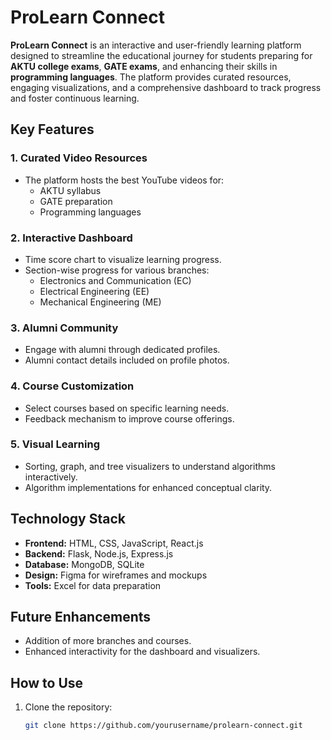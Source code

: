 # ProLearn Connect

**ProLearn Connect** is an interactive and user-friendly learning platform designed to streamline the educational journey for students preparing for **AKTU college exams**, **GATE exams**, and enhancing their skills in **programming languages**. The platform provides curated resources, engaging visualizations, and a comprehensive dashboard to track progress and foster continuous learning.

## Key Features

### 1. Curated Video Resources
- The platform hosts the best YouTube videos for:
  - AKTU syllabus
  - GATE preparation
  - Programming languages

### 2. Interactive Dashboard
- Time score chart to visualize learning progress.
- Section-wise progress for various branches:
  - Electronics and Communication (EC)
  - Electrical Engineering (EE)
  - Mechanical Engineering (ME)

### 3. Alumni Community
- Engage with alumni through dedicated profiles.
- Alumni contact details included on profile photos.

### 4. Course Customization
- Select courses based on specific learning needs.
- Feedback mechanism to improve course offerings.

### 5. Visual Learning
- Sorting, graph, and tree visualizers to understand algorithms interactively.
- Algorithm implementations for enhanced conceptual clarity.

## Technology Stack
- **Frontend:** HTML, CSS, JavaScript, React.js
- **Backend:** Flask, Node.js, Express.js
- **Database:** MongoDB, SQLite
- **Design:** Figma for wireframes and mockups
- **Tools:** Excel for data preparation

## Future Enhancements
- Addition of more branches and courses.
- Enhanced interactivity for the dashboard and visualizers.

## How to Use
1. Clone the repository:
   ```bash
   git clone https://github.com/yourusername/prolearn-connect.git

